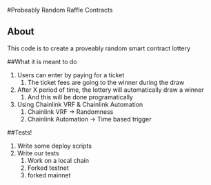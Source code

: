 #Probeably Random Raffle Contracts

## About

This code is to create a proveably random smart contract lottery

##What it is meant to do

1. Users can enter by paying for a ticket
   1. The ticket fees are going to the winner during the draw
2. After X period of time, the lottery will automatically draw a winner
   1. And this will be done programatically
3. Using Chainlink VRF & Chainlink Automation
    1. Chainlink VRF -> Randomness
    2. Chainlink Automation -> Time based trigger

##Tests!
1. Write some deploy scripts
2. Write our tests
   1. Work on a local chain
   2. Forked testnet
   3. forked mainnet
   